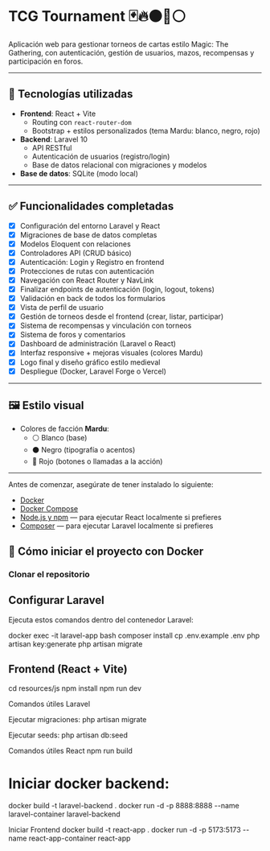 # TCG Tournament 🃏🔥⚫🔴⚪

Aplicación web para gestionar torneos de cartas estilo Magic: The Gathering, con autenticación, gestión de usuarios, mazos, recompensas y participación en foros.

---

## 🚀 Tecnologías utilizadas

- **Frontend**: React + Vite
  - Routing con `react-router-dom`
  - Bootstrap + estilos personalizados (tema Mardu: blanco, negro, rojo)
- **Backend**: Laravel 10
  - API RESTful
  - Autenticación de usuarios (registro/login)
  - Base de datos relacional con migraciones y modelos
- **Base de datos**: SQLite (modo local)

---

## ✅ Funcionalidades completadas

- [x] Configuración del entorno Laravel y React
- [x] Migraciones de base de datos completas
- [x] Modelos Eloquent con relaciones
- [x] Controladores API (CRUD básico)
- [x] Autenticación: Login y Registro en frontend
- [x] Protecciones de rutas con autenticación
- [x] Navegación con React Router y NavLink
- [x] Finalizar endpoints de autenticación (login, logout, tokens)
- [x] Validación en back de todos los formularios
- [x] Vista de perfil de usuario
- [x] Gestión de torneos desde el frontend (crear, listar, participar)
- [x] Sistema de recompensas y vinculación con torneos
- [x] Sistema de foros y comentarios
- [x] Dashboard de administración (Laravel o React)
- [x] Interfaz responsive + mejoras visuales (colores Mardu)
- [x] Logo final y diseño gráfico estilo medieval
- [x] Despliegue (Docker, Laravel Forge o Vercel)

---

## 🖼️ Estilo visual

- Colores de facción **Mardu**:
  - ⚪ Blanco (base)
  - ⚫ Negro (tipografía o acentos)
  - 🔴 Rojo (botones o llamadas a la acción)

---
Antes de comenzar, asegúrate de tener instalado lo siguiente:

- [Docker](https://www.docker.com/)
- [Docker Compose](https://docs.docker.com/compose/)
- [Node.js y npm](https://nodejs.org/) — para ejecutar React localmente si prefieres
- [Composer](https://getcomposer.org/) — para ejecutar Laravel localmente si prefieres

## 🐳 Cómo iniciar el proyecto con Docker

### Clonar el repositorio

## Configurar Laravel
Ejecuta estos comandos dentro del contenedor Laravel:

docker exec -it laravel-app bash
composer install
cp .env.example .env
php artisan key:generate
php artisan migrate

## Frontend (React + Vite)

cd resources/js
npm install
npm run dev

Comandos útiles Laravel

Ejecutar migraciones:
php artisan migrate

Ejecutar seeds:
php artisan db:seed

Comandos útiles React
npm run build

# Iniciar docker backend:
docker build -t laravel-backend .
docker run -d -p 8888:8888 --name laravel-container laravel-backend

Iniciar Frontend
docker build -t react-app .
docker run -d -p 5173:5173 --name react-app-container react-app

